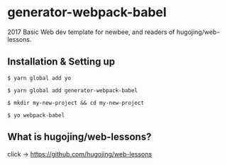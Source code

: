 # generator-webpack-babel

2017 Basic Web dev template for newbee, and readers of hugojing/web-lessons.

## Installation & Setting up

```
$ yarn global add yo

$ yarn global add generator-webpack-babel

$ mkdir my-new-project && cd my-new-project

$ yo webpack-babel
```

## What is hugojing/web-lessons?

click → https://github.com/hugojing/web-lessons
